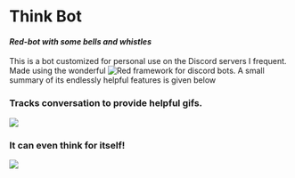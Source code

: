 # Think Bot
#### *Red-bot with some bells and whistles*

This is a bot customized for personal use on the Discord servers I frequent. Made using the wonderful ![Red](https://github.com/Cog-Creators/Red-DiscordBot) framework for discord bots. A small summary of its endlessly helpful features is given below

### Tracks conversation to provide helpful gifs.

![](https://i.imgur.com/pJbCEw2.gif)

### It can even think for itself!

![](https://i.imgur.com/wTuhgLo.gif)
